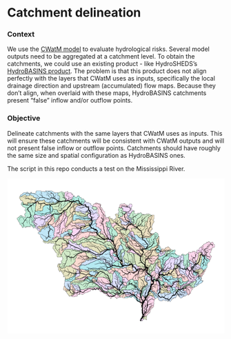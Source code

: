 # Catchment delineation

### Context

We use the [CWatM model](https://cwatm.iiasa.ac.at/index.html) to
evaluate hydrological risks. Several model outputs need to be aggregated
at a catchment level. To obtain the catchments, we could use an existing
product - like HydroSHEDS’s [HydroBASINS
product](https://www.hydrosheds.org/products/hydrobasins). The problem
is that this product does not align perfectly with the layers that CWatM
uses as inputs, specifically the local drainage direction and upstream
(accumulated) flow maps. Because they don’t align, when overlaid with
these maps, HydroBASINS catchments present “false” inflow and/or outflow
points.

### Objective

Delineate catchments with the same layers that CWatM uses as inputs.
This will ensure these catchments will be consistent with CWatM outputs
and will not present false inflow or outflow points. Catchments should
have roughly the same size and spatial configuration as HydroBASINS
ones.

The script in this repo conducts a test on the Mississippi River.

![](README_files/figure-commonmark/unnamed-chunk-2-1.png)
